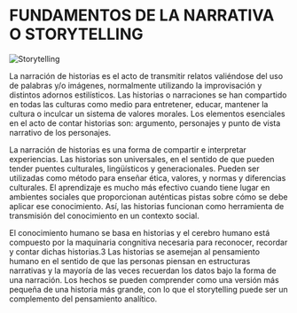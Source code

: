 # FUNDAMENTOS DE LA NARRATIVA O STORYTELLING

![Storytelling](https://encrypted-tbn0.gstatic.com/images?q=tbn%3AANd9GcT86xr_Fn70_np6nSjdUv06Wu1UhWoEHtfZlWn4b9AUUPKEwcOQ)

La narración de historias es el acto de transmitir relatos valiéndose del uso de palabras y/o imágenes, normalmente utilizando la improvisación y distintos adornos estilísticos. Las historias o narraciones se han compartido en todas las culturas como medio para entretener, educar, mantener la cultura o inculcar un sistema de valores morales. Los elementos esenciales en el acto de contar historias son: argumento, personajes y punto de vista narrativo de los personajes.

La narración de historias es una forma de compartir e interpretar experiencias. Las historias son universales, en el sentido de que pueden tender puentes culturales, lingüísticos y generacionales. Pueden ser utilizadas como método para enseñar ética, valores, y normas y diferencias culturales. El aprendizaje es mucho más efectivo cuando tiene lugar en ambientes sociales que proporcionan auténticas pistas sobre cómo se debe aplicar ese conocimiento. Así, las historias funcionan como herramienta de transmisión del conocimiento en un contexto social.

El conocimiento humano se basa en historias y el cerebro humano está compuesto por la maquinaria congnitiva necesaria para reconocer, recordar y contar dichas historias.3​ Las historias se asemejan al pensamiento humano en el sentido de que las personas piensan en estructuras narrativas y la mayoría de las veces recuerdan los datos bajo la forma de una narración. Los hechos se pueden comprender como una versión más pequeña de una historia más grande, con lo que el storytelling puede ser un complemento del pensamiento analítico.
